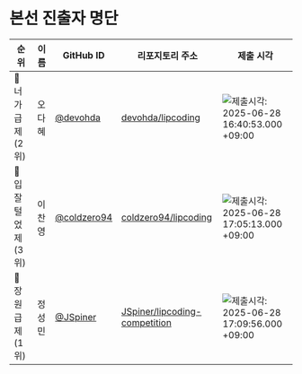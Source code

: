 # 본선 진출자 명단

| 순위 | 이름 | GitHub ID | 리포지토리 주소 |제출 시각 |
|------|------|-----------|-----------------|----------|
| 🥈 너가급제 (2위) | 오다혜 | [@devohda](https://github.com/devohda) | [devohda/lipcoding](https://github.com/devohda/lipcoding) | <img src="https://img.shields.io/badge/2025%2F06%2F28%2016%3A40%3A53.000%20%2B09%3A00-blue" alt="제출시각: 2025-06-28 16:40:53.000 +09:00" /> |
| 🥉 입잘털었제 (3위) | 이찬영 | [@coldzero94](https://github.com/coldzero94) | [coldzero94/lipcoding](https://github.com/coldzero94/lipcoding) | <img src="https://img.shields.io/badge/2025%2F06%2F28%2017%3A05%3A13.000%20%2B09%3A00-blue" alt="제출시각: 2025-06-28 17:05:13.000 +09:00" /> |
| 🥇 장원급제 (1위) | 정성민 | [@JSpiner](https://github.com/JSpiner) | [JSpiner/lipcoding-competition](https://github.com/JSpiner/lipcoding-competition) | <img src="https://img.shields.io/badge/2025%2F06%2F28%2017%3A09%3A56.000%20%2B09%3A00-blue" alt="제출시각: 2025-06-28 17:09:56.000 +09:00" /> |
